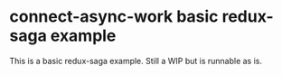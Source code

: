 connect-async-work basic redux-saga example
===========================================

This is a basic redux-saga example. Still a WIP but is runnable as is.
